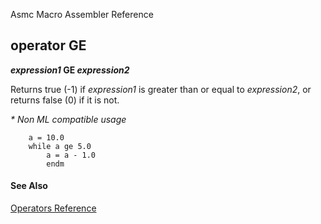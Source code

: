 Asmc Macro Assembler Reference

## operator GE

**_expression1_ GE _expression2_**


Returns true (-1) if _expression1_ is greater than or equal to _expression2_, or returns false (0) if it is not.

_* Non ML compatible usage_

```assembly
    a = 10.0
    while a ge 5.0
        a = a - 1.0
        endm
```

#### See Also
[Operators Reference](readme.md)